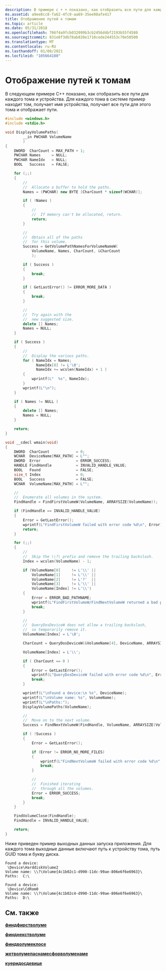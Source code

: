 ```yaml
---
description: В примере с + + показано, как отобразить все пути для каждого тома и устройства. Для каждого тома в системе пример находит том, получает имя устройства, получает все пути для этого тома и отображает пути.
ms.assetid: a9ee8cc8-fa62-4fc9-aa69-35ee98afe417
title: Отображение путей к томам
ms.topic: article
ms.date: 05/31/2018
ms.openlocfilehash: 766f4a9fcb032099b3cb2456d4bf2193b55f4580
ms.sourcegitcommit: 831e8f3db78ab820e1710cede244553c70e50500
ms.translationtype: MT
ms.contentlocale: ru-RU
ms.lasthandoff: 01/08/2021
ms.locfileid: "105664180"
---
```

# <a name="displaying-volume-paths"></a>Отображение путей к томам

В следующем примере C++ показано, как отобразить все пути для каждого тома и устройства. Для каждого тома в системе пример находит том, получает имя устройства, получает все пути для этого тома и отображает пути.


```C++
#include <windows.h>
#include <stdio.h>

void DisplayVolumePaths(
        __in PWCHAR VolumeName
        )
{
    DWORD  CharCount = MAX_PATH + 1;
    PWCHAR Names     = NULL;
    PWCHAR NameIdx   = NULL;
    BOOL   Success   = FALSE;

    for (;;) 
    {
        //
        //  Allocate a buffer to hold the paths.
        Names = (PWCHAR) new BYTE [CharCount * sizeof(WCHAR)];

        if ( !Names ) 
        {
            //
            //  If memory can't be allocated, return.
            return;
        }

        //
        //  Obtain all of the paths
        //  for this volume.
        Success = GetVolumePathNamesForVolumeNameW(
            VolumeName, Names, CharCount, &CharCount
            );

        if ( Success ) 
        {
            break;
        }

        if ( GetLastError() != ERROR_MORE_DATA ) 
        {
            break;
        }

        //
        //  Try again with the
        //  new suggested size.
        delete [] Names;
        Names = NULL;
    }

    if ( Success )
    {
        //
        //  Display the various paths.
        for ( NameIdx = Names; 
              NameIdx[0] != L'\0'; 
              NameIdx += wcslen(NameIdx) + 1 ) 
        {
            wprintf(L"  %s", NameIdx);
        }
        wprintf(L"\n");
    }

    if ( Names != NULL ) 
    {
        delete [] Names;
        Names = NULL;
    }

    return;
}

void __cdecl wmain(void)
{
    DWORD  CharCount            = 0;
    WCHAR  DeviceName[MAX_PATH] = L"";
    DWORD  Error                = ERROR_SUCCESS;
    HANDLE FindHandle           = INVALID_HANDLE_VALUE;
    BOOL   Found                = FALSE;
    size_t Index                = 0;
    BOOL   Success              = FALSE;
    WCHAR  VolumeName[MAX_PATH] = L"";

    //
    //  Enumerate all volumes in the system.
    FindHandle = FindFirstVolumeW(VolumeName, ARRAYSIZE(VolumeName));

    if (FindHandle == INVALID_HANDLE_VALUE)
    {
        Error = GetLastError();
        wprintf(L"FindFirstVolumeW failed with error code %d\n", Error);
        return;
    }

    for (;;)
    {
        //
        //  Skip the \\?\ prefix and remove the trailing backslash.
        Index = wcslen(VolumeName) - 1;

        if (VolumeName[0]     != L'\\' ||
            VolumeName[1]     != L'\\' ||
            VolumeName[2]     != L'?'  ||
            VolumeName[3]     != L'\\' ||
            VolumeName[Index] != L'\\') 
        {
            Error = ERROR_BAD_PATHNAME;
            wprintf(L"FindFirstVolumeW/FindNextVolumeW returned a bad path: %s\n", VolumeName);
            break;
        }

        //
        //  QueryDosDeviceW does not allow a trailing backslash,
        //  so temporarily remove it.
        VolumeName[Index] = L'\0';

        CharCount = QueryDosDeviceW(&VolumeName[4], DeviceName, ARRAYSIZE(DeviceName)); 

        VolumeName[Index] = L'\\';

        if ( CharCount == 0 ) 
        {
            Error = GetLastError();
            wprintf(L"QueryDosDeviceW failed with error code %d\n", Error);
            break;
        }

        wprintf(L"\nFound a device:\n %s", DeviceName);
        wprintf(L"\nVolume name: %s", VolumeName);
        wprintf(L"\nPaths:");
        DisplayVolumePaths(VolumeName);

        //
        //  Move on to the next volume.
        Success = FindNextVolumeW(FindHandle, VolumeName, ARRAYSIZE(VolumeName));

        if ( !Success ) 
        {
            Error = GetLastError();

            if (Error != ERROR_NO_MORE_FILES) 
            {
                wprintf(L"FindNextVolumeW failed with error code %d\n", Error);
                break;
            }

            //
            //  Finished iterating
            //  through all the volumes.
            Error = ERROR_SUCCESS;
            break;
        }
    }

    FindVolumeClose(FindHandle);
    FindHandle = INVALID_HANDLE_VALUE;

    return;
}
```



Ниже приведен пример выходных данных запуска приложения. Для каждого тома выходные данные включают путь к устройству тома, путь GUID тома и букву диска.

``` syntax
Found a device:
 \Device\HarddiskVolume2
Volume name: \\?\Volume{4c1b02c1-d990-11dc-99ae-806e6f6e6963}\
Paths:  C:\

Found a device:
 \Device\CdRom0
Volume name: \\?\Volume{4c1b02c4-d990-11dc-99ae-806e6f6e6963}\
Paths:  D:\
```

## <a name="related-topics"></a>См. также

<dl> <dt>

[**финдфирстволуме**](/windows/desktop/api/FileAPI/nf-fileapi-findfirstvolumew)
</dt> <dt>

[**финднекстволуме**](/windows/desktop/api/FileAPI/nf-fileapi-findnextvolumew)
</dt> <dt>

[**финдволумеклосе**](/windows/desktop/api/FileAPI/nf-fileapi-findvolumeclose)
</dt> <dt>

[**жетволумепаснамесфорволуменаме**](/windows/desktop/api/FileAPI/nf-fileapi-getvolumepathnamesforvolumenamew)
</dt> <dt>

[**куеридосдевице**](/windows/desktop/api/FileAPI/nf-fileapi-querydosdevicew)
</dt> </dl>

 

 



